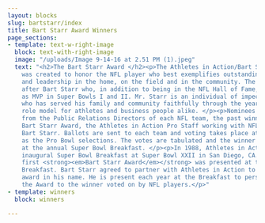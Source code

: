 ```yaml
---
layout: blocks
slug: bartstarr/index
title: Bart Starr Award Winners
page_sections:
- template: text-w-right-image
  block: text-with-right-image
  image: "/uploads/Image 9-14-16 at 2.51 PM (1).jpeg"
  text: "<h2>The Bart Starr Award </h2><p>The Athletes in Action/Bart Starr Award
    was created to honor the NFL player who best exemplifies outstanding character
    and leadership in the home, on the field and in the community. The Award is named
    after Bart Starr who, in addition to being in the NFL Hall of Fame, was selected
    as MVP in Super Bowls I and II. Mr. Starr is an individual of impeccable character
    who has served his family and community faithfully through the years and is a
    role model for athletes and business people alike. </p><p>Nominees are gathered
    from the Public Relations Directors of each NFL team, the past winners of the
    Bart Starr Award, the Athletes in Action Pro Staff working with NFL teams and
    Bart Starr. Ballots are sent to each team and voting takes place at the same time
    as the Pro Bowl selections. The votes are tabulated and the winner is announced
    at the annual Super Bowl Breakfast. </p><p>In 1988, Athletes in Action held its
    inaugural Super Bowl Breakfast at Super Bowl XXII in San Diego, CA. In 1989, the
    first <strong><em>Bart Starr Award</em></strong> was presented at the Super Bowl
    Breakfast. Bart Starr agreed to partner with Athletes in Action to present this
    award in his name. He is present each year at the Breakfast to personally present
    the Award to the winner voted on by NFL players.</p>"
- template: winners
  block: winners

---
```

